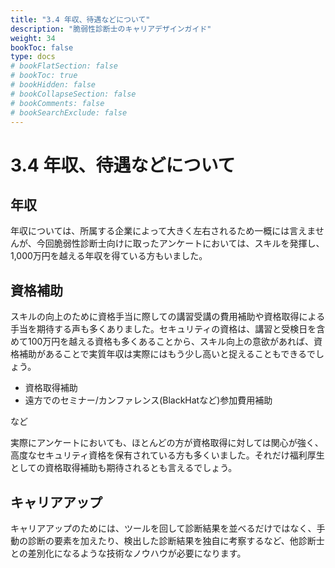 ```yaml
---
title: "3.4 年収、待遇などについて"
description: "脆弱性診断士のキャリアデザインガイド"
weight: 34
bookToc: false
type: docs
# bookFlatSection: false
# bookToc: true
# bookHidden: false
# bookCollapseSection: false
# bookComments: false
# bookSearchExclude: false
---
```


# 3.4 年収、待遇などについて

## 年収
年収については、所属する企業によって大きく左右されるため一概には言えませんが、今回脆弱性診断士向けに取ったアンケートにおいては、スキルを発揮し、1,000万円を越える年収を得ている方もいました。

## 資格補助
スキルの向上のために資格手当に際しての講習受講の費用補助や資格取得による手当を期待する声も多くありました。セキュリティの資格は、講習と受検日を含めて100万円を越える資格も多くあることから、スキル向上の意欲があれば、資格補助があることで実質年収は実際にはもう少し高いと捉えることもできるでしょう。

* 資格取得補助
* 遠方でのセミナー/カンファレンス(BlackHatなど)参加費用補助

など

実際にアンケートにおいても、ほとんどの方が資格取得に対しては関心が強く、高度なセキュリティ資格を保有されている方も多くいました。それだけ福利厚生としての資格取得補助も期待されるとも言えるでしょう。

## キャリアアップ
キャリアアップのためには、ツールを回して診断結果を並べるだけではなく、手動の診断の要素を加えたり、検出した診断結果を独自に考察するなど、他診断士との差別化になるような技術なノウハウが必要になります。